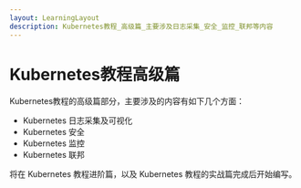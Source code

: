 ```yaml
---
layout: LearningLayout
description: Kubernetes教程_高级篇_主要涉及日志采集_安全_监控_联邦等内容
---
```


# Kubernetes教程高级篇

Kubernetes教程的高级篇部分，主要涉及的内容有如下几个方面：

* Kubernetes 日志采集及可视化
* Kubernetes 安全
* Kubernetes 监控
* Kubernetes 联邦

将在 Kubernetes 教程进阶篇，以及 Kubernetes 教程的实战篇完成后开始编写。
